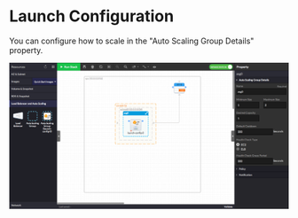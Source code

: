 # Launch Configuration

You can configure how to scale in the "Auto Scaling Group Details" property.

![](https://raw.githubusercontent.com/MadeiraCloud/docs-image/master/ide_stack_autoscaling_lc.png)
